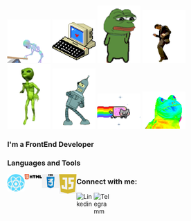 <div>
    <img width="100px" heigth="100px" src="./assets/1aEY.gif">
    <img width="100px" heigth="100px" src="./assets/3jnj.gif">
    <img width="100px" heigth="100px" src="./assets/3nRK.gif">
    <img width="100px" heigth="100px" src="./assets/5IPv.gif">
    <img width="100px" heigth="100px" src="./assets/5Mys.gif">
    <img width="100px" heigth="100px" src="./assets/6jq.gif">
    <img width="100px" heigth="100px" src="./assets/yC.gif">
    <img width="100px" heigth="100px" src="./assets/VhdJ.gif">
</div>

### I'm a FrontEnd Developer

### Languages and Tools

<img align="left" alt="React" width="40px" src="./assets/logo/react.png">
<img align="left" alt="HTML5" width="40px" src="./assets/logo/html.png">
<img align="left" alt="CSS3" width="40px" src="./assets/logo/css.png">
<img align="left" alt="JavaScript" width="40px" src="./assets/logo/js.png">

### Connect with me:

<img align="left" alt="Linkedin" width="40px" src="">
<img align="left" alt="Telegramm" width="40px" src="">

